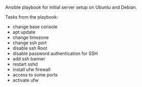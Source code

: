 Ansible playbook for initial server setup on Ubuntu and Debian. 

Tasks from the playbook:
- change base console
- apt update
- change timezone
- change ssh port
- disable ssh Root
- disable password authentication for SSH
- add ssh banner
- restart sshd
- install ufw firewall
- access to some ports
- activate ufw
